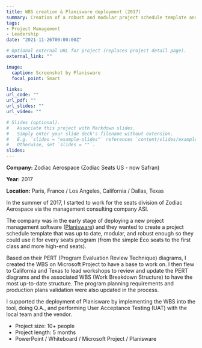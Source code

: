```yaml
---
title: WBS creation & Planisware deployment (2017)
summary: Creation of a robust and modular project schedule template and support of the Planisware deployment
tags:
- Project Management
- Leadership
date: "2021-11-26T00:00:00Z"

# Optional external URL for project (replaces project detail page).
external_link: ""

image:
  caption: Screenshot by Planisware
  focal_point: Smart

links:
url_code: ""
url_pdf: ""
url_slides: ""
url_video: ""

# Slides (optional).
#   Associate this project with Markdown slides.
#   Simply enter your slide deck's filename without extension.
#   E.g. `slides = "example-slides"` references `content/slides/example-slides.md`.
#   Otherwise, set `slides = ""`.
slides: 
---
```


**Company:** Zodiac Aerospace (Zodiac Seats US - now Safran)

**Year:** 2017

**Location:** Paris, France / Los Angeles, California / Dallas, Texas

In the summer of 2017, I started to work for the seats division of Zodiac Aerospace via the management consulting company ASI.

The company was in the early stage of deploying a new project management software ([Planisware](https://www.planisware.com/enterprise/planisware-enterprise)) and they wanted to create a project schedule template that was up to date, modular, and robust enough so they could use it for every seats program (from the simple Eco seats to the first class and more high-end seats).

Based on their PERT (Program Evaluation Review Technique) diagrams, I created the WBS on Microsoft Project to have a base to work on. I then flew to California and Texas to lead workshops to review and update the PERT diagrams and the associated WBS (Work Breakdown Structure) to have the most up-to-date structure. The program planning requirements and production plans validation were also updated in the process.

I supported the deployment of Planisware by implementing the WBS into the tool, doing Q.A., and performing User Acceptance Testing (UAT) with the local team and the vendor.

- Project size: 10+ people
- Project length: 5 months
- PowerPoint / Whiteboard / Microsoft Project / Planisware